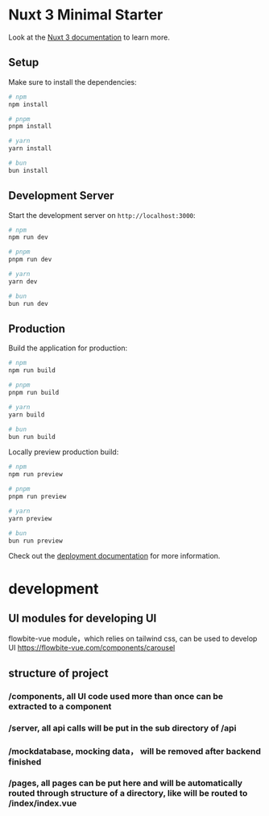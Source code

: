 # Nuxt 3 Minimal Starter

Look at the [Nuxt 3 documentation](https://nuxt.com/docs/getting-started/introduction) to learn more.

## Setup

Make sure to install the dependencies:

```bash
# npm
npm install

# pnpm
pnpm install

# yarn
yarn install

# bun
bun install
```

## Development Server

Start the development server on `http://localhost:3000`:

```bash
# npm
npm run dev

# pnpm
pnpm run dev

# yarn
yarn dev

# bun
bun run dev
```

## Production

Build the application for production:

```bash
# npm
npm run build

# pnpm
pnpm run build

# yarn
yarn build

# bun
bun run build
```

Locally preview production build:

```bash
# npm
npm run preview

# pnpm
pnpm run preview

# yarn
yarn preview

# bun
bun run preview
```

Check out the [deployment documentation](https://nuxt.com/docs/getting-started/deployment) for more information.

# development
## UI modules for developing UI
flowbite-vue module，which relies on tailwind css, can be used to develop UI
https://flowbite-vue.com/components/carousel

## structure of project
### /components, all UI code used more than once can be extracted to a component 
### /server, all api calls will be put in the sub directory of /api
### /mockdatabase, mocking data， will be removed after backend finished
### /pages, all pages can be put here and will be automatically routed through structure of a directory, like <Nuxtlink to="/" /> will be routed to /index/index.vue


